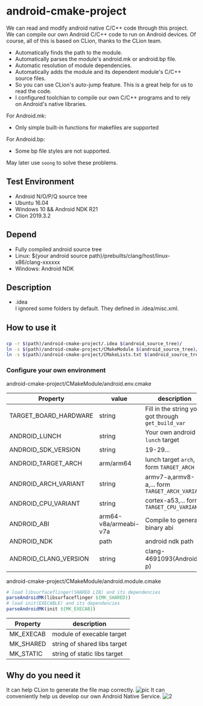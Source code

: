 # android-cmake-project

We can read and modify android native C/C++ code through this project.
We can compile our own Android C/C++ code to run on Android devices.
Of course, all of this is based on CLion, thanks to the CLion team.

* Automatically finds the path to the module.
* Automatically parses the module's android.mk or android.bp file.
* Automatic resolution of module dependencies.
* Automatically adds the module and its dependent module's C/C++ source files.
* So you can use CLion's auto-jump feature. This is a great help for us to read the code.
* I configured toolchian to compile our own C/C++ programs and to rely on Android's native libraries.

For Android.mk:
* Only simple built-in functions for makefiles are supported

For Android.bp:
* Some bp file styles are not supported.

May later use `soong` to solve these problems.

## Test Environment
- Android N/O/P/Q source tree
- Ubuntu 16.04
- Windows 10 && Android NDK R21
- Clion 2019.3.2

## Depend
- Fully compiled android source tree
- Linux: ${your android source path}/prebuilts/clang/host/linux-x86/clang-xxxxxx
- Windows: Android NDK

## Description
* .idea  
I ignored some folders by default. They defined in .idea/misc.xml.

## How to use it
### 
```bash
cp -r $(path)/android-cmake-project/.idea $(android_source_tree)/
ln -s $(path)/android-cmake-project/CMakeModule $(android_source_tree)/CMakeModule
ln -s $(path)/android-cmake-project/CMakeLists.txt $(android_source_tree)/CMakeLists.txt
```
### Configure your own environment
android-cmake-project/CMakeModule/android.env.cmake

|        Property         |   value   | description |
| ----------------------- | --------- | ----------- |
|  TARGET_BOARD_HARDWARE  |  string   | Fill in the string you got through `get_build_var` |
|  ANDROID_LUNCH          |  string   | Your own android `lunch` target    |
|  ANDROID_SDK_VERSION    |  string   | 19-29...    |
|  ANDROID_TARGET_ARCH    | arm/arm64 | lunch target `arch`, form `TARGET_ARCH` |
|  ANDROID_ARCH_VARIANT   |  string   | armv7-a,armv8-a,... form `TARGET_ARCH_VARIANT` |
|  ANDROID_CPU_VARIANT    |  string   | cortex-a53,... form `TARGET_CPU_VARIANT` |
|  ANDROID_ABI            | arm64-v8a/armeabi-v7a | Compile to generate binary abi |
|  ANDROID_NDK            | path      | android ndk path |
|  ANDROID_CLANG_VERSION  | string    | clang-4691093(Android p) |

android-cmake-project/CMakeModule/android.module.cmake
```cmake
# load libsurfaceflinger(SHARED LIB) and its dependencies
parseAndroidMK(libsurfaceflinger ${MK_SHARED})
# load init(EXECABLE) and its dependencies
parseAndroidMK(init ${MK_EXECAB})
```
|    Property     | description |
| --------------- | ----------- |
|    MK_EXECAB    |   module of execable target    |
|    MK_SHARED    |   string of shared libs target |
|    MK_STATIC    |   string of static libs target |

## Why do you need it
It can help CLion to generate the file map correctly.
![pic](https://www.lili.kim/2018/11/24/android/Use%20CLion%20import%20Android%20code/test.png)
It can conveniently help us develop our own Android Native Service.
![2](https://www.lili.kim/2018/11/24/android/Use%20CLion%20import%20Android%20code/test2.png)